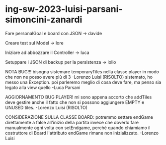 # ing-sw-2023-luisi-parsani-simoncini-zanardi

Fare personalGoal e board con JSON -> davide

Creare test sul Model -> lore

Iniziare ad abbozzare il Controller -> luca

Setuppare i JSON di backup per la persistenza -> lollo

NOTA BUG!!!
bisogna sistemare temporaryTiles nella classe player in modo che non ne posso avere più di 3
-Lorenzo Luisi (RISOLTO)
sistemato, ho messo una Exception. poi parleremo meglio di cosa deve fare, ma penso sia legato alla view quello
-Luca Parsani

AGGIORNAMENTO BUG PLAYER!
mi sono appena accorto che addTiles deve gestire anche il fatto che non si possono aggiungere EMPTY e UNUSED tiles.
-Lorenzo Luisi (RISOLTO)

CONSIDERAZIONE SULLA CLASSE BOARD:
potremmo settare endGame direttamente a false all'inizio della partita invece che doverlo fare manualmente ogni volta con setEndgame, perchè quando chiamiamo il costruttore di Board l'attributo endGame rimane non inizializzato. -Lorenzo Luisi

